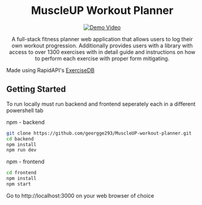 <h1 align="center">MuscleUP Workout Planner</h1>

<p align="center">
  <a href="https://www.youtube.com/watch?v=Eh2xL_cSj14">
    <img src="https://img.youtube.com/vi/Eh2xL_cSj14/0.jpg" alt="Demo Video">
  </a>
</p>

<p align="center">
  A full-stack fitness planner web application that allows users to log their own workout progression. Additionally provides users with a library with access to over 1300 exercises with in detail guide and instructions on how to perform each exercise with proper form mitigating.
</p>


Made using RapidAPI's [ExerciseDB](https://rapidapi.com/justin-WFnsXH_t6/api/exercisedb)


## Getting Started

To run locally must run backend and frontend seperately each in a different powershell tab

npm - backend

```bash
git clone https://github.com/georgge293/MuscleUP-workout-planner.git
cd backend
npm install
npm run dev
```

npm - frontend

```bash
cd frontend
npm install
npm start
```

Go to http://localhost:3000 on your web browser of choice


